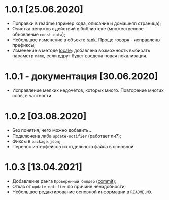 # 1.0.1 [25.06.2020]
* Поправки в readme (пример кода, oписание и домашняя страница);
* Очистка ненужных действий в библиотеке (множественное объявление `const data`);
* Небольшое изменение в объекте [rank](https://q-okolom.github.io/vimewrap/globals.html#rank). Проще говоря - исправлены префиксы;
* Изменение в методе [locale](https://q-okolom.github.io/vimewrap/classes/vimewrap.html#locale): добавлена возможность выбирать параметр `name`, если вдруг будет введена новая локализация.

# 1.0.1 - документация [30.06.2020]
* Исправление мелких недочётов, которых много. Повторение многих слов, в частности.

# 1.0.2 [03.08.2020]
* Без понятия, чего можно добавить..
* Подключена либа `update-notifier` (работает ли?);
* Фиксы в `package.json`;
* Перенос интерфейсов из отдельного файла в основной.

# 1.0.3 [13.04.2021]
* Добавление ранга `Проверенный билдер` ([commit](https://github.com/VimeWorld/api-docs/commit/d5de578701d694a370af6b91aa90689f2adb2291));
* Отказ от `update-notifier` по причине ненадобности;
* Небольшое редактирование основной информации в `README.MD`.